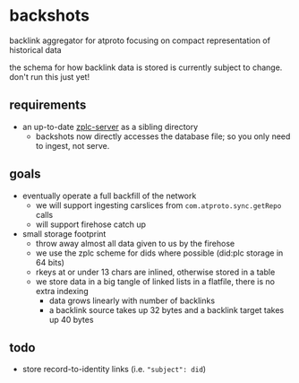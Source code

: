# backshots

backlink aggregator for atproto focusing on compact representation of historical data

the schema for how backlink data is stored is currently subject to change.
don't run this just yet!

## requirements

- an up-to-date [zplc-server](https://github.com/char/zplc-server) as a sibling directory
  - backshots now directly accesses the database file; so you only need to ingest, not serve.

## goals

- eventually operate a full backfill of the network
  - we will support ingesting carslices from `com.atproto.sync.getRepo` calls
  - will support firehose catch up
- small storage footprint
  - throw away almost all data given to us by the firehose
  - we use the zplc scheme for dids where possible (did:plc storage in 64 bits)
  - rkeys at or under 13 chars are inlined, otherwise stored in a table
  - we store data in a big tangle of linked lists in a flatfile, there is no extra indexing
    - data grows linearly with number of backlinks
    - a backlink source takes up 32 bytes and a backlink target takes up 40 bytes

## todo

- store record-to-identity links (i.e. `"subject": did`)
